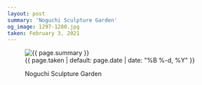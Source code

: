 ```yaml
---
layout: post
summary: 'Noguchi Sculpture Garden'
og_image: 1297-1280.jpg
taken: February 3, 2021
---
```


<figure class="post">
<img alt="{{ page.summary }}" sizes="(min-width: 700px) 50vw, calc(100vw - 2rem)" src="{{ site.assets_url }}/1297-640.jpg" srcset="{{ site.assets_url }}/1297-320.jpg 320w, {{ site.assets_url }}/1297-640.jpg 640w, {{ site.assets_url }}/1297-960.jpg 960w, {{ site.assets_url }}/1297-1280.jpg 1280w"/>
<figcaption>
<time>{{ page.taken | default: page.date | date: "%B %-d, %Y" }}</time>
<p>Noguchi Sculpture Garden</p>
</figcaption>
</figure>
